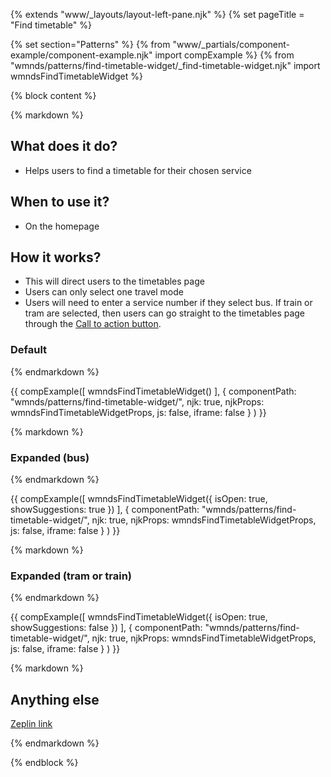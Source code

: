 {% extends "www/_layouts/layout-left-pane.njk" %} 
{% set pageTitle = "Find timetable" %}

{% set section="Patterns" %}
{% from "www/_partials/component-example/component-example.njk" import compExample %}
{% from "wmnds/patterns/find-timetable-widget/_find-timetable-widget.njk" import wmndsFindTimetableWidget %}

{% block content %}

{% markdown %}

## What does it do?
* Helps users to find a timetable for their chosen service


## When to use it?
* On the homepage


## How it works?
* This will direct users to the timetables page
* Users can only select one travel mode
* Users will need to enter a service number if they select bus. If train or tram are selected, then users can go straight to the timetables page through the [Call to action button](https://designsystem.wmnetwork.co.uk/components/buttons/).


### Default

{% endmarkdown %}

{{
  compExample([
      wmndsFindTimetableWidget()
    ], {
      componentPath: "wmnds/patterns/find-timetable-widget/",
      njk: true,
      njkProps: wmndsFindTimetableWidgetProps,
      js: false,
      iframe: false
    }
  )
}} 

{% markdown %}

### Expanded (bus)


{% endmarkdown %}

{{
  compExample([
      wmndsFindTimetableWidget({
        isOpen: true,
        showSuggestions: true
      })
    ], {
      componentPath: "wmnds/patterns/find-timetable-widget/",
      njk: true,
      njkProps: wmndsFindTimetableWidgetProps,
      js: false,
      iframe: false
    }
  )
}}

{% markdown %}

### Expanded (tram or train)


{% endmarkdown %}

{{
  compExample([
      wmndsFindTimetableWidget({
        isOpen: true,
        showSuggestions: false
      })
    ], {
      componentPath: "wmnds/patterns/find-timetable-widget/",
      njk: true,
      njkProps: wmndsFindTimetableWidgetProps,
      js: false,
      iframe: false
    }
  )
}}

{% markdown %}

## Anything else
[Zeplin link](https://zpl.io/ag3AQD0)

{% endmarkdown %}

{% endblock %}